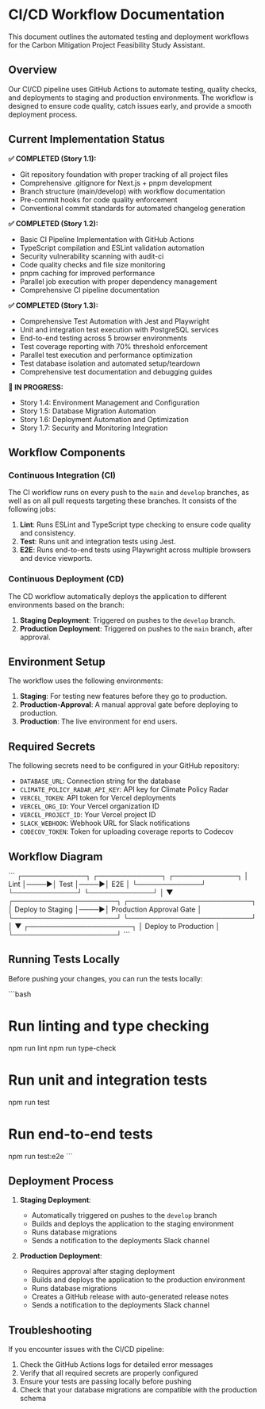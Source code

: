 # CI/CD Workflow Documentation

This document outlines the automated testing and deployment workflows for the Carbon Mitigation Project Feasibility Study Assistant.

## Overview

Our CI/CD pipeline uses GitHub Actions to automate testing, quality checks, and deployments to staging and production environments. The workflow is designed to ensure code quality, catch issues early, and provide a smooth deployment process.

## Current Implementation Status

**✅ COMPLETED (Story 1.1):**
- Git repository foundation with proper tracking of all project files
- Comprehensive .gitignore for Next.js + pnpm development
- Branch structure (main/develop) with workflow documentation
- Pre-commit hooks for code quality enforcement
- Conventional commit standards for automated changelog generation

**✅ COMPLETED (Story 1.2):**
- Basic CI Pipeline Implementation with GitHub Actions
- TypeScript compilation and ESLint validation automation
- Security vulnerability scanning with audit-ci
- Code quality checks and file size monitoring
- pnpm caching for improved performance
- Parallel job execution with proper dependency management
- Comprehensive CI pipeline documentation

**✅ COMPLETED (Story 1.3):**
- Comprehensive Test Automation with Jest and Playwright
- Unit and integration test execution with PostgreSQL services
- End-to-end testing across 5 browser environments
- Test coverage reporting with 70% threshold enforcement
- Parallel test execution and performance optimization
- Test database isolation and automated setup/teardown
- Comprehensive test documentation and debugging guides

**🚧 IN PROGRESS:**
- Story 1.4: Environment Management and Configuration
- Story 1.5: Database Migration Automation
- Story 1.6: Deployment Automation and Optimization
- Story 1.7: Security and Monitoring Integration

## Workflow Components

### Continuous Integration (CI)

The CI workflow runs on every push to the `main` and `develop` branches, as well as on all pull requests targeting these branches. It consists of the following jobs:

1. **Lint**: Runs ESLint and TypeScript type checking to ensure code quality and consistency.
2. **Test**: Runs unit and integration tests using Jest.
3. **E2E**: Runs end-to-end tests using Playwright across multiple browsers and device viewports.

### Continuous Deployment (CD)

The CD workflow automatically deploys the application to different environments based on the branch:

1. **Staging Deployment**: Triggered on pushes to the `develop` branch.
2. **Production Deployment**: Triggered on pushes to the `main` branch, after approval.

## Environment Setup

The workflow uses the following environments:

1. **Staging**: For testing new features before they go to production.
2. **Production-Approval**: A manual approval gate before deploying to production.
3. **Production**: The live environment for end users.

## Required Secrets

The following secrets need to be configured in your GitHub repository:

- `DATABASE_URL`: Connection string for the database
- `CLIMATE_POLICY_RADAR_API_KEY`: API key for Climate Policy Radar
- `VERCEL_TOKEN`: API token for Vercel deployments
- `VERCEL_ORG_ID`: Your Vercel organization ID
- `VERCEL_PROJECT_ID`: Your Vercel project ID
- `SLACK_WEBHOOK`: Webhook URL for Slack notifications
- `CODECOV_TOKEN`: Token for uploading coverage reports to Codecov

## Workflow Diagram

\`\`\`
┌─────────────┐     ┌─────────────┐     ┌─────────────┐
│    Lint     │────▶│    Test     │────▶│     E2E     │
└─────────────┘     └─────────────┘     └─────────────┘
                                               │
                                               ▼
┌─────────────────────┐     ┌─────────────────────────┐
│  Deploy to Staging  │────▶│ Production Approval Gate │
└─────────────────────┘     └─────────────────────────┘
                                               │
                                               ▼
                                      ┌─────────────────────┐
                                      │ Deploy to Production │
                                      └─────────────────────┘
\`\`\`

## Running Tests Locally

Before pushing your changes, you can run the tests locally:

\`\`\`bash
# Run linting and type checking
npm run lint
npm run type-check

# Run unit and integration tests
npm run test

# Run end-to-end tests
npm run test:e2e
\`\`\`

## Deployment Process

1. **Staging Deployment**:
   - Automatically triggered on pushes to the `develop` branch
   - Builds and deploys the application to the staging environment
   - Runs database migrations
   - Sends a notification to the deployments Slack channel

2. **Production Deployment**:
   - Requires approval after staging deployment
   - Builds and deploys the application to the production environment
   - Runs database migrations
   - Creates a GitHub release with auto-generated release notes
   - Sends a notification to the deployments Slack channel

## Troubleshooting

If you encounter issues with the CI/CD pipeline:

1. Check the GitHub Actions logs for detailed error messages
2. Verify that all required secrets are properly configured
3. Ensure your tests are passing locally before pushing
4. Check that your database migrations are compatible with the production schema
